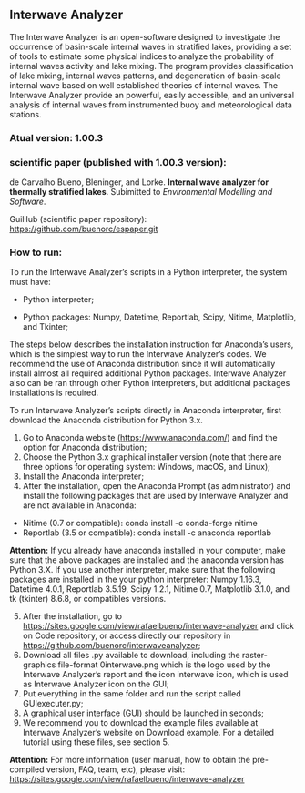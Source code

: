 ## Interwave Analyzer 

The Interwave Analyzer is an open-software designed to investigate the occurrence of basin-scale internal waves in stratified lakes, providing a set of tools to estimate some physical indices to analyze the probability of internal waves activity and lake mixing. The program provides classification of lake mixing, internal waves patterns, and degeneration of basin-scale internal wave based on well established theories of internal waves. The Interwave Analyzer provide an powerful, easily accessible, and an universal analysis of internal waves from instrumented buoy and meteorological data stations.

### Atual version: 1.00.3

### scientific paper (published with 1.00.3 version):
de Carvalho Bueno, Bleninger, and Lorke. **Internal wave analyzer for thermally stratified lakes**. Subimitted to *Environmental Modelling and Software*.

GuiHub (scientific paper repository): https://github.com/buenorc/espaper.git

### How to run:

To run the Interwave Analyzer’s scripts in a Python interpreter, the system must have:

* Python interpreter;

* Python packages: Numpy, Datetime, Reportlab, Scipy, Nitime, Matplotlib, and Tkinter;

The steps below describes the installation instruction for Anaconda’s users, which is the simplest way to run
the Interwave Analyzer’s codes. We recommend the use of Anaconda distribution since it will automatically
install almost all required additional Python packages. Interwave Analyzer also can be ran through other
Python interpreters, but additional packages installations is required.


To run Interwave Analyzer’s scripts directly in Anaconda interpreter, first download the Anaconda distribution
for Python 3.x.

1) Go to Anaconda website (https://www.anaconda.com/) and find the option for Anaconda distribution;
2) Choose the Python 3.x graphical installer version (note that there are three options for operating system:
Windows, macOS, and Linux);
3) Install the Anaconda interpreter;
4) After the installation, open the Anaconda Prompt (as administrator) and install the following packages
that are used by Interwave Analyzer and are not available in Anaconda:

* Nitime (0.7 or compatible): conda install -c conda-forge nitime
* Reportlab (3.5 or compatible): conda install -c anaconda reportlab

**Attention:** If you already have anaconda installed in your computer, make sure that the above packages
are installed and the anaconda version has Python 3.X. If you use another interpreter, make sure that the
following packages are installed in the your python interpreter: Numpy 1.16.3, Datetime 4.0.1, Reportlab
3.5.19, Scipy 1.2.1, Nitime 0.7, Matplotlib 3.1.0, and tk (tkinter) 8.6.8, or compatibles versions.

5) After the installation, go to https://sites.google.com/view/rafaelbueno/interwave-analyzer and click on
Code repository, or access directly our repository in https://github.com/buenorc/interwaveanalyzer;
6) Download all files .py available to download, including the raster-graphics file-format 0interwave.png
which is the logo used by the Interwave Analyzer’s report and the icon interwave icon, which is used
as Interwave Analyzer icon on the GUI;
7) Put everything in the same folder and run the script called GUIexecuter.py;
8) A graphical user interface (GUI) should be launched in seconds;
9) We recommend you to download the example files available at Interwave Analyzer’s website on Download
example. For a detailed tutorial using these files, see section 5.

**Attention:** For more information (user manual, how to obtain the pre-compiled version, FAQ, team, etc), please visit: https://sites.google.com/view/rafaelbueno/interwave-analyzer

